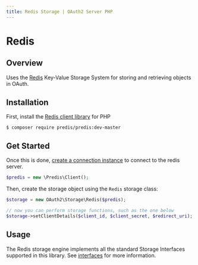 ```yaml
---
title: Redis Storage | OAuth2 Server PHP
---
```


# Redis

## Overview

Uses the [Redis](http://redis.io/) Key-Value Storage System
for storing and retrieving objects in OAuth.

## Installation

First, install the [Redis client library](https://github.com/nrk/predis) for PHP

```text
$ composer require predis/predis:dev-master
```

>

## Get Started

Once this is done, [create a connection instance](https://github.com/nrk/predis#connecting-to-redis)
to connect to the redis server.

```php
$predis = new \Predis\Client();
```

Then, create the storage object using the `Redis` storage class:

```php
$storage = new OAuth2\Storage\Redis($predis);

// now you can perform storage functions, such as the one below
$storage->setClientDetails($client_id, $client_secret, $redirect_uri);
```

>

## Usage

The Redis storage engine implements all the standard Storage Interfaces supported
in this library.  See [interfaces](../custom) for more information.